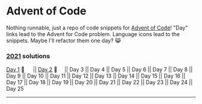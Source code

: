# Advent of Code

Nothing runnable, just a repo of code snippets for [Advent of Code](https://adventofcode.com/)! "Day" links lead to the Advent for Code problem. Language icons lead to the snippets. Maybe I'll refactor them one day? 😹

### [2021](https://adventofcode.com/2021) solutions
[Day 1](https://adventofcode.com/2021/day/1) 🌟 <a href="https://github.com/DianaLiao/advent-of-code/blob/main/2021/2021-01.rb"><img height="15" width="15" src="https://upload.wikimedia.org/wikipedia/commons/7/73/Ruby_logo.svg" /></a> || 
[Day 2](https://adventofcode.com/2021/day/2) 🌟 <a href="https://github.com/DianaLiao/advent-of-code/blob/main/2021/2021-02.rb"><img height="15" width="15" src="https://upload.wikimedia.org/wikipedia/commons/7/73/Ruby_logo.svg" /></a>|| 
Day 3 || 
Day 4 || 
Day 5 || 
Day 6 || 
Day 7 || 
Day 8 || 
Day 9 || 
Day 10 || 
Day 11 || 
Day 12 || 
Day 13 || 
Day 14 || 
Day 15 || Day 16 || Day 17 || Day 18 || Day 19 || Day 20 || Day 21 || Day 22 || Day 23 || Day 24 || Day 25  

---
<!-- 
Day 1 || Day 2 || Day 3 || Day 4 || Day 5 || Day 6 || Day 7 || Day 8 || Day 9 || Day 10 || Day 11 || Day 12 || Day 13 || Day 14 || Day 15 || Day 16 || Day 17 || Day 18 || Day 19 || Day 20 || Day 21 || Day 22 || Day 23 || Day 24 || Day 25 
🌟 ❌ ⭐️ 
<img height="15" width="15" src="https://upload.wikimedia.org/wikipedia/commons/7/73/Ruby_logo.svg" />
<img height="15" width="15" src="https://upload.wikimedia.org/wikipedia/commons/4/4c/Typescript_logo_2020.svg" />
<img height="15" width="15" src="https://upload.wikimedia.org/wikipedia/commons/0/0a/Python.svg" />

-->
